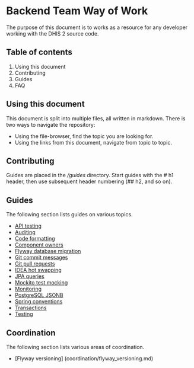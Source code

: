 # Backend Team Way of Work

The purpose of this document is to works as a resource for any developer working with the DHIS 2 source code.

## Table of contents

1. Using this document
2. Contributing
3. Guides
3. FAQ

## Using this document

This document is split into multiple files, all written in markdown. There is two ways to navigate the repository:

* Using the file-browser, find the topic you are looking for.
* Using the links from this document, navigate from topic to topic.

## Contributing

Guides are placed in the _/guides_ directory. Start guides with the \# h1 header, then use subsequent header numbering (\## h2, and so on).

## Guides

The following section lists guides on various topics.

* [API testing](guides/api_testing.md)
* [Auditing](guides/auditing.md)
* [Code formatting](guides/code_formatting.md)
* [Component owners](guides/component_owners.md)
* [Flyway database migration](guides/db_migration.md)
* [Git commit messages](guides/git_commit_messages.md)
* [Git pull requests](guides/git_pull_requests.md)
* [IDEA hot swapping](guides/idea_hot_swapping.md)
* [JPA queries](guides/jpa_api.md)
* [Mockito test mocking](guides/test_mocking.md)
* [Monitoring](guides/monitoring.md)
* [PostgreSQL JSONB](guides/postgres_jsonb.md)
* [Spring conventions](guides/spring_conventions.md)
* [Transactions](guides/transactions.md)
* [Testing](guides/testing.md)

## Coordination

The following section lists various areas of coordination.

* [Flyway versioning] (coordination/flyway_versioning.md)
